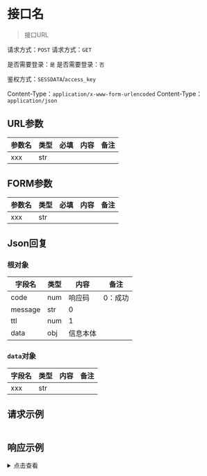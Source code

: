 # 接口名

> 接口URL

请求方式：`POST`
请求方式：`GET`

是否需要登录：`是`
是否需要登录：`否`

鉴权方式：`SESSDATA`/`access_key`

Content-Type：`application/x-www-form-urlencoded`
Content-Type：`application/json`

## URL参数

| 参数名      | 类型  | 必填  | 内容   | 备注                                |
|----------|-----|-----|------|-----------------------------------|
| xxx      | str |     |      |                                   |

## FORM参数

| 参数名 | 类型  | 必填  | 内容  | 备注  |
|-----|-----|-----|-----|-----|
| xxx | str |     |     |     |

## Json回复

### 根对象

| 字段名     | 类型  | 内容   | 备注   |
|---------|-----|------|------|
| code    | num | 响应码  | 0：成功 |
| message | str | 0    |      |
| ttl     | num | 1    |      |
| data    | obj | 信息本体 |      |

### `data`对象

| 字段名 | 类型  | 内容  | 备注  |
|-----|-----|-----|-----|
| xxx | str |     |     |

## 请求示例

```shell

```

## 响应示例

<details>
<summary>点击查看</summary>

```json

```
</details>